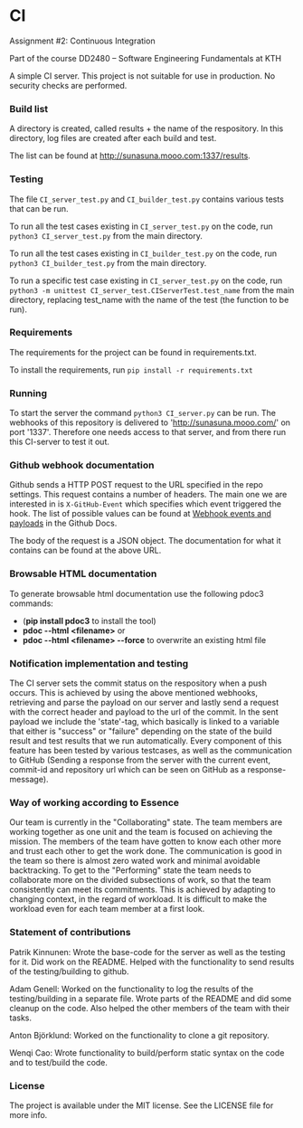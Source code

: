 # CI
Assignment #2: Continuous Integration

Part of the course DD2480 &ndash; Software Engineering Fundamentals at KTH

A simple CI server. This project is not suitable for use in production.
No security checks are performed.

### Build list
A directory is created, called results + the name of the respository. In this directory, log files are created after each build and test.

The list can be found at http://sunasuna.mooo.com:1337/results.

### Testing
The file `CI_server_test.py` and `CI_builder_test.py` contains various tests that can be run.

To run all the test cases existing in `CI_server_test.py` on the code, run `python3 CI_server_test.py` from the main directory.

To run all the test cases existing in `CI_builder_test.py` on the code, run `python3 CI_builder_test.py` from the main directory.

To run a specific test case existing in `CI_server_test.py` on the code, run `python3 -m unittest CI_server_test.CIServerTest.test_name` from the main directory, replacing test_name with the name of the test (the function to be run).

### Requirements
The requirements for the project can be found in requirements.txt.

To install the requirements, run `pip install -r requirements.txt`

### Running
To start the server the command `python3 CI_server.py` can be run. The webhooks of this repository is delivered to 'http://sunasuna.mooo.com/' on port '1337'. Therefore one needs access to that server, and from there run this CI-server to test it out.

### Github webhook documentation
Github sends a HTTP POST request to the URL specified in the repo settings.
This request contains a number of headers. The main one we are interested in
is `X-GitHub-Event` which specifies which event triggered the hook. The list of
possible values can be found at 
[Webhook events and payloads](https://docs.github.com/en/developers/webhooks-and-events/webhooks/webhook-events-and-payloads)
in the Github Docs.

The body of the request is a JSON object. The documentation for what it
contains can be found at the above URL.

### Browsable HTML documentation
To generate browsable html documentation use the following pdoc3 commands:
- (**pip install pdoc3** to install the tool)
- **pdoc --html \<filename\>**
  or 
- **pdoc --html \<filename\> --force** to overwrite an existing html file


### Notification implementation and testing
The CI server sets the commit status on the respository when a push occurs. This is achieved by using the above mentioned webhooks, retrieving and parse the payload on our server and lastly send a request with the correct header and payload to the url of the commit. In the sent payload we include the 'state'-tag, which basically is linked to a variable that either is "success" or "failure" depending on the state of the build result and test results that we run automatically. Every component of this feature has been tested by various testcases, as well as the communication to GitHub (Sending a response from the server with the current event, commit-id and repository url which can be seen on GitHub as a response-message). 


### Way of working according to Essence
Our team is currently in the "Collaborating" state. The team members are working together as one unit and the team is focused on achieving the mission. The members of the team have gotten to know each other more and trust each other to get the work done. The communication is good in the team so there is almost zero wated work and minimal avoidable backtracking. To get to the "Performing" state the team needs to collaborate more on the divided subsections of work, so that the team consistently can meet its commitments. This is achieved by adapting to changing context, in the regard of workload. It is difficult to make the workload even for each team member at a first look.

### Statement of contributions
Patrik Kinnunen: Wrote the base-code for the server as well as the testing for it. Did work on the README. Helped with the functionality to send results of the testing/building to github.

Adam Genell: Worked on the functionality to log the results of the testing/building in a separate file. Wrote parts of the README and did some cleanup on the code. Also helped the other members of the team with their tasks.

Anton Björklund: Worked on the functionality to clone a git repository. 

Wenqi Cao: Wrote functionality to build/perform static syntax on the code and to test/build the code. 

### License
The project is available under the MIT license. See the LICENSE file for more info.
 
